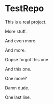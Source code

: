 # TestRepo

This is a real project.

More stuff.

And even more.

And more.

Oopse forgot this one.

And this one.

One more?

Damn dude.

One last line.
